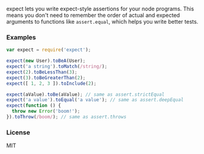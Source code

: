 expect lets you write expect-style assertions for your node programs. This means you don't need to remember the order of actual and expected arguments to functions like `assert.equal`, which helps you write better tests.

### Examples

```js
var expect = require('expect');

expect(new User).toBeA(User);
expect('a string').toMatch(/string/);
expect(2).toBeLessThan(3);
expect(3).toBeGreaterThan(2);
expect([ 1, 2, 3 ]).toInclude(2);

expect(aValue).toBe(aValue); // same as assert.strictEqual
expect('a value').toEqual('a value'); // same as assert.deepEqual
expect(function () {
  throw new Error('boom!');
}).toThrow(/boom/); // same as assert.throws
```

### License

MIT
